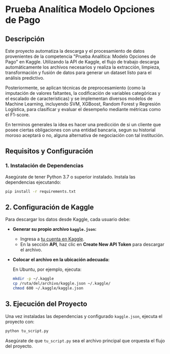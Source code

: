 # Prueba Analítica Modelo Opciones de Pago

## Descripción

Este proyecto automatiza la descarga y el procesamiento de datos provenientes de la competencia "Prueba Analítica: Modelo Opciones de Pago" en Kaggle. Utilizando la API de Kaggle, el flujo de trabajo descarga automáticamente los archivos necesarios y realiza la extracción, limpieza, transformación y fusión de datos para generar un dataset listo para el análisis predictivo.

Posteriormente, se aplican técnicas de preprocesamiento (como la imputación de valores faltantes, la codificación de variables categóricas y el escalado de características) y se implementan diversos modelos de Machine Learning, incluyendo SVM, XGBoost, Random Forest y Regresión Logística, para clasificar y evaluar el desempeño mediante métricas como el F1-score.

En terminos generales la idea es hacer una predicción de si un cliente que posee ciertas obligaciones con una entidad bancaria, segun su historial moroso aceptará o no, alguna alternativa de negociación con tal institución. 


## Requisitos y Configuración

### 1. Instalación de Dependencias

Asegúrate de tener Python 3.7 o superior instalado. Instala las dependencias ejecutando:

```bash
pip install -r requirements.txt
```
## 2. Configuración de Kaggle

Para descargar los datos desde Kaggle, cada usuario debe:

- **Generar su propio archivo `kaggle.json`:**
  - Ingresa a [tu cuenta en Kaggle](https://www.kaggle.com/account).
  - En la sección **API**, haz clic en **Create New API Token** para descargar el archivo.

- **Colocar el archivo en la ubicación adecuada:**

  En Ubuntu, por ejemplo, ejecuta:
  
  ```bash
  mkdir -p ~/.kaggle
  cp /ruta/del/archivo/kaggle.json ~/.kaggle/
  chmod 600 ~/.kaggle/kaggle.json
  ```

## 3. Ejecución del Proyecto

Una vez instaladas las dependencias y configurado `kaggle.json`, ejecuta el proyecto con:

```bash
python tu_script.py
```

Asegúrate de que `tu_script.py` sea el archivo principal que orquesta el flujo del proyecto.
